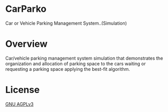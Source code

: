 # CarParko
Car or Vehicle Parking Management System..(Simulation)

# Overview
Car/vehicle parking management system simulation that demonstrates the organization and allocation of parking space to the cars waiting or requesting a parking space applying the best-fit algorithm.


# License
[GNU AGPLv3](LICENSE)
